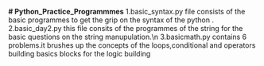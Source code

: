**# Python_Practice_Programmmes**
1.basic_syntax.py file consists of the basic programmes to get the grip on the syntax of the python .
2.basic_day2.py this file consits of the programmes of the string for the basic questions on the string manupulation.\n
3.basicmath.py contains 6 problems.it brushes up the concepts of the loops,conditional and operators building basics blocks for the logic building

